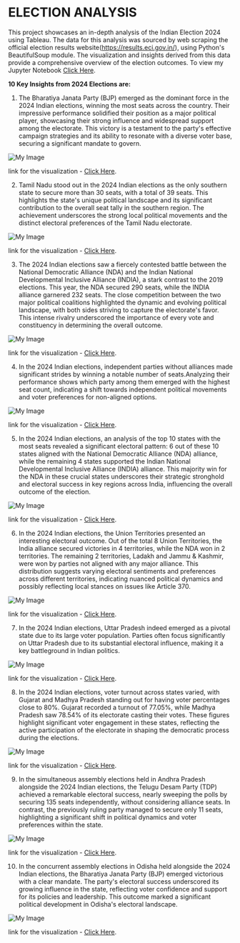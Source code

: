 # ELECTION ANALYSIS
This project showcases an in-depth analysis of the Indian Election 2024 using Tableau. The data for this analysis was sourced by web scraping the official election results website(https://results.eci.gov.in/), using Python's BeautifulSoup module. The visualization and insights derived from this data provide a comprehensive overview of the election outcomes. To view my Jupyter Notebook <a href="https://github.com/msundaram03/2024-India-Election-Analysis/blob/main/2024_ElectionAnalysis.ipynb" target="_blank">Click Here</a>.

<b> 10 Key Insights from 2024 Elections are: </b>

1) The Bharatiya Janata Party (BJP) emerged as the dominant force in the 2024 Indian elections, winning the most seats across the country. Their impressive performance solidified their position as a major political player, showcasing their strong influence and widespread support among the electorate. This victory is a testament to the party's effective campaign strategies and its ability to resonate with a diverse voter base, securing a significant mandate to govern.

![My Image](https://github.com/msundaram03/2024-India-Election-Analysis/blob/main/Image1.png)

link for the visualization - <a href="https://public.tableau.com/app/profile/meenakshi.sundaram.n/viz/Book12_17197355734430/Story1?publish=yes" target="_blank">Click Here</a>.

2) Tamil Nadu stood out in the 2024 Indian elections as the only southern state to secure more than 30 seats, with a total of 39 seats. This highlights the state's unique political landscape and its significant contribution to the overall seat tally in the southern region. The achievement underscores the strong local political movements and the distinct electoral preferences of the Tamil Nadu electorate.

![My Image](https://github.com/msundaram03/2024-India-Election-Analysis/blob/main/Image2.png)

link for the visualization - <a href="https://public.tableau.com/app/profile/meenakshi.sundaram.n/viz/Book12_17197355734430/Story1?publish=yes" target="_blank">Click Here</a>.

3) The 2024 Indian elections saw a fiercely contested battle between the National Democratic Alliance (NDA) and the Indian National Developmental Inclusive Alliance (INDIA), a stark contrast to the 2019 elections. This year, the NDA secured 290 seats, while the INDIA alliance garnered 232 seats. The close competition between the two major political coalitions highlighted the dynamic and evolving political landscape, with both sides striving to capture the electorate's favor. This intense rivalry underscored the importance of every vote and constituency in determining the overall outcome.

![My Image](https://github.com/msundaram03/2024-India-Election-Analysis/blob/main/Image5.png)

link for the visualization - <a href="https://public.tableau.com/app/profile/meenakshi.sundaram.n/viz/AllianceDetails/Story1?publish=yes" target="_blank">Click Here</a>.

4) In the 2024 Indian elections, independent parties without alliances made significant strides by winning a notable number of seats.Analyzing their performance shows which party among them emerged with the highest seat count, indicating a shift towards independent political movements and voter preferences for non-aligned options.

![My Image](https://github.com/msundaram03/2024-India-Election-Analysis/blob/main/Image6.png)

link for the visualization - <a href="https://public.tableau.com/app/profile/meenakshi.sundaram.n/viz/AllianceDetails/Story1?publish=yes" target="_blank">Click Here</a>.

5) In the 2024 Indian elections, an analysis of the top 10 states with the most seats revealed a significant electoral pattern: 6 out of these 10 states aligned with the National Democratic Alliance (NDA) alliance, while the remaining 4 states supported the Indian National Developmental Inclusive Alliance (INDIA) alliance. This majority win for the NDA in these crucial states underscores their strategic stronghold and electoral success in key regions across India, influencing the overall outcome of the election.

![My Image](https://github.com/msundaram03/2024-India-Election-Analysis/blob/main/Image7.png)

link for the visualization - <a href="https://public.tableau.com/app/profile/meenakshi.sundaram.n/viz/TopstatesandUTdetails/Story1?publish=yes" target="_blank">Click Here</a>.

6) In the 2024 Indian elections, the Union Territories presented an interesting electoral outcome. Out of the total 8 Union Territories, the India alliance secured victories in 4 territories, while the NDA won in 2 territories. The remaining 2 territories, Ladakh and Jammu & Kashmir, were won by parties not aligned with any major alliance. This distribution suggests varying electoral sentiments and preferences across different territories, indicating nuanced political dynamics and possibly reflecting local stances on issues like Article 370.

![My Image](https://github.com/msundaram03/2024-India-Election-Analysis/blob/main/Image8.png)

link for the visualization - <a href="https://public.tableau.com/app/profile/meenakshi.sundaram.n/viz/TopstatesandUTdetails/Story1?publish=yes" target="_blank">Click Here</a>.

7) In the 2024 Indian elections, Uttar Pradesh indeed emerged as a pivotal state due to its large voter population. Parties often focus significantly on Uttar Pradesh due to its substantial electoral influence, making it a key battleground in Indian politics.

![My Image](https://github.com/msundaram03/2024-India-Election-Analysis/blob/main/Image9.png)

link for the visualization - <a href="https://public.tableau.com/app/profile/meenakshi.sundaram.n/viz/VoterDetails/Story1?publish=yes" target="_blank">Click Here</a>.

8) In the 2024 Indian elections, voter turnout across states varied, with Gujarat and Madhya Pradesh standing out for having voter percentages close to 80%. Gujarat recorded a turnout of 77.05%, while Madhya Pradesh saw 78.54% of its electorate casting their votes. These figures highlight significant voter engagement in these states, reflecting the active participation of the electorate in shaping the democratic process during the elections.

![My Image](https://github.com/msundaram03/2024-India-Election-Analysis/blob/main/Image10.png)

link for the visualization - <a href="https://public.tableau.com/app/profile/meenakshi.sundaram.n/viz/VoterDetails/Story1?publish=yes" target="_blank">Click Here</a>.

9) In the simultaneous assembly elections held in Andhra Pradesh alongside the 2024 Indian elections, the Telugu Desam Party (TDP) achieved a remarkable electoral success, nearly sweeping the polls by securing 135 seats independently, without considering alliance seats. In contrast, the previously ruling party managed to secure only 11 seats, highlighting a significant shift in political dynamics and voter preferences within the state.

![My Image](https://github.com/msundaram03/2024-India-Election-Analysis/blob/main/Image3.png)

link for the visualization - <a href="https://public.tableau.com/app/profile/meenakshi.sundaram.n/viz/AssemblyElection2024/Story1?publish=yes" target="_blank">Click Here</a>.

10) In the concurrent assembly elections in Odisha held alongside the 2024 Indian elections, the Bharatiya Janata Party (BJP) emerged victorious with a clear mandate. The party's electoral success underscored its growing influence in the state, reflecting voter confidence and support for its policies and leadership. This outcome marked a significant political development in Odisha's electoral landscape.

![My Image](https://github.com/msundaram03/2024-India-Election-Analysis/blob/main/Image4.png)

link for the visualization - <a href="https://public.tableau.com/app/profile/meenakshi.sundaram.n/viz/AssemblyElection2024/Story1?publish=yes" target="_blank">Click Here</a>.



